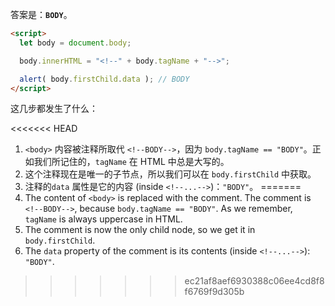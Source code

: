 答案是：**`BODY`**。

```html run
<script>
  let body = document.body;

  body.innerHTML = "<!--" + body.tagName + "-->";

  alert( body.firstChild.data ); // BODY
</script>
```

这几步都发生了什么：

<<<<<<< HEAD
1. `<body>` 内容被注释所取代 <code>&lt;!--BODY--&gt;</code>，因为 `body.tagName == "BODY"`。正如我们所记住的，`tagName` 在 HTML 中总是大写的。
2. 这个注释现在是唯一的子节点，所以我们可以在 `body.firstChild` 中获取。
3. 注释的`data` 属性是它的内容 (inside `<!--...-->`)：`"BODY"`。
=======
1. The content of `<body>` is replaced with the comment. The comment is `<!--BODY-->`, because `body.tagName == "BODY"`. As we remember, `tagName` is always uppercase in HTML.
2. The comment is now the only child node, so we get it in `body.firstChild`.
3. The `data` property of the comment is its contents (inside `<!--...-->`): `"BODY"`.
>>>>>>> ec21af8aef6930388c06ee4cd8f8f6769f9d305b
